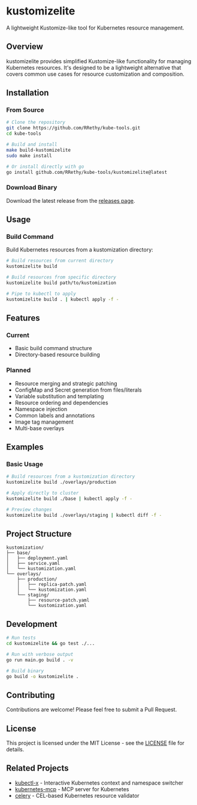 # kustomizelite

A lightweight Kustomize-like tool for Kubernetes resource management.

## Overview

kustomizelite provides simplified Kustomize-like functionality for managing Kubernetes resources. It's designed to be a lightweight alternative that covers common use cases for resource customization and composition.

## Installation

### From Source

```bash
# Clone the repository
git clone https://github.com/RRethy/kube-tools.git
cd kube-tools

# Build and install
make build-kustomizelite
sudo make install

# Or install directly with go
go install github.com/RRethy/kube-tools/kustomizelite@latest
```

### Download Binary

Download the latest release from the [releases page](https://github.com/RRethy/kube-tools/releases).

## Usage

### Build Command

Build Kubernetes resources from a kustomization directory:

```bash
# Build resources from current directory
kustomizelite build

# Build resources from specific directory
kustomizelite build path/to/kustomization

# Pipe to kubectl to apply
kustomizelite build . | kubectl apply -f -
```

## Features

### Current
- Basic build command structure
- Directory-based resource building

### Planned
- Resource merging and strategic patching
- ConfigMap and Secret generation from files/literals
- Variable substitution and templating
- Resource ordering and dependencies
- Namespace injection
- Common labels and annotations
- Image tag management
- Multi-base overlays

## Examples

### Basic Usage

```bash
# Build resources from a kustomization directory
kustomizelite build ./overlays/production

# Apply directly to cluster
kustomizelite build ./base | kubectl apply -f -

# Preview changes
kustomizelite build ./overlays/staging | kubectl diff -f -
```

## Project Structure

```
kustomization/
├── base/
│   ├── deployment.yaml
│   ├── service.yaml
│   └── kustomization.yaml
└── overlays/
    ├── production/
    │   ├── replica-patch.yaml
    │   └── kustomization.yaml
    └── staging/
        ├── resource-patch.yaml
        └── kustomization.yaml
```

## Development

```bash
# Run tests
cd kustomizelite && go test ./...

# Run with verbose output
go run main.go build . -v

# Build binary
go build -o kustomizelite .
```

## Contributing

Contributions are welcome! Please feel free to submit a Pull Request.

## License

This project is licensed under the MIT License - see the [LICENSE](../LICENSE) file for details.

## Related Projects

- [kubectl-x](../kubectl-x/) - Interactive Kubernetes context and namespace switcher
- [kubernetes-mcp](../kubernetes-mcp/) - MCP server for Kubernetes
- [celery](../celery/) - CEL-based Kubernetes resource validator